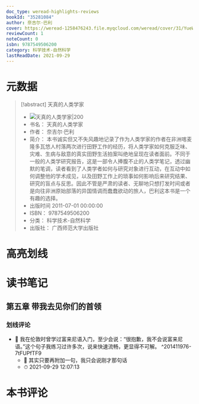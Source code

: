 ```yaml
---
doc_type: weread-highlights-reviews
bookId: "35281084"
author: 奈吉尔·巴利
cover: https://weread-1258476243.file.myqcloud.com/weread/cover/31/YueWen_35281084/t7_YueWen_35281084.jpg
reviewCount: 1
noteCount: 0
isbn: 9787549506200
category: 科学技术-自然科学
lastReadDate: 2021-09-29
---
```

# 元数据
> [!abstract] 天真的人类学家
> - ![ 天真的人类学家|200](https://weread-1258476243.file.myqcloud.com/weread/cover/31/YueWen_35281084/t7_YueWen_35281084.jpg)
> - 书名： 天真的人类学家
> - 作者： 奈吉尔·巴利
> - 简介： 本书诚实但又不失风趣地记录了作为人类学家的作者在非洲喀麦隆多瓦悠人村落两次进行田野工作的经历，将人类学家如何克服乏味、灾难、生病与敌意的真实田野生活拍案叫绝地呈现在读者面前。不同于一般的人类学研究报告，这是一部令人捧腹不止的人类学笔记，透过幽默的笔调，读者看到了人类学者如何与研究对象进行互动，在互动中如何调整他的学术成见，以及田野工作上的琐事如何影响后来研究结果、研究的盲点与反思。因此不管是严肃的读者、无聊地只想打发时间或者是向往非洲原始部落的异国情调而蠢蠢欲动的旅人，巴利这本书是一个有趣的选择。
> - 出版时间 2011-07-01 00:00:00
> - ISBN： 9787549506200
> - 分类： 科学技术-自然科学
> - 出版社： 广西师范大学出版社

# 高亮划线

# 读书笔记

## 第五章 带我去见你们的首领

### 划线评论
- 📌 我在伦敦时曾学过富来尼语入门，至少会说：“很抱歉，我不会说富来尼语。”这个句子我练习过许多次，说来快速流畅，更显得不可解。  ^201411976-7tFUPfTF9
    - 💭 其实只要再附加一句，我只会说刚才那句话
    - ⏱ 2021-09-29 12:07:13
   
# 本书评论
